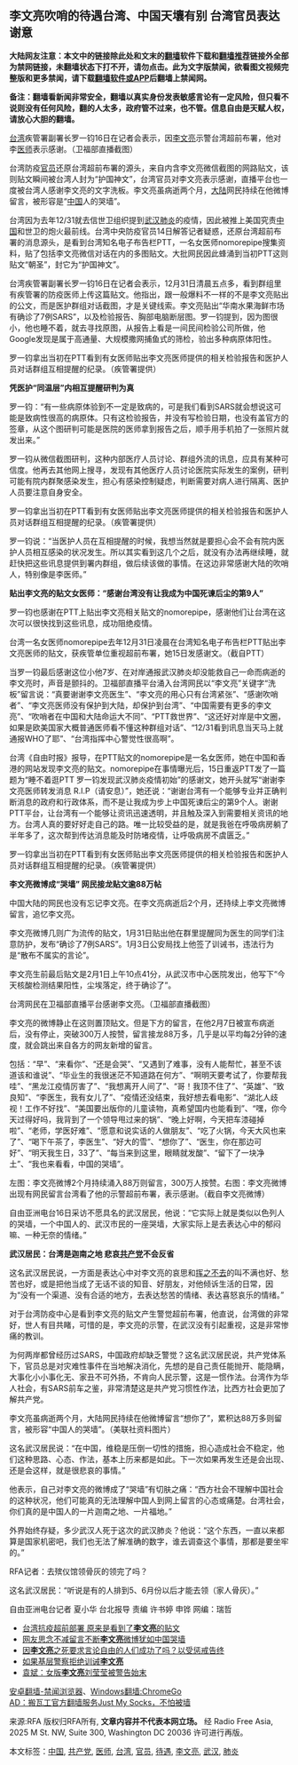  <h2>李文亮吹哨的待遇台湾、中国天壤有别   台湾官员表达谢意</h2> <p class="notice"><b>大陆网友注意：本文中的链接除此处和文末的<a href="https://github.com/bannedbook/fanqiang" >翻墙</a>软件下载和<a href="https://github.com/killgcd/justmysocks/blob/master/README.md">翻墙推荐</a>链接外全部为禁网链接，未翻墙状态下打不开，请勿点击。此为文字版禁闻，欲看图文视频完整版和更多禁闻，请下载<a href="https://github.com/bannedbook/fanqiang">翻墙软件或APP</a>后翻墙上禁闻网。</p><p>备注：翻墙看新闻非常安全，翻墙以真实身份发表敏感言论有一定风险，但只看不说则没有任何风险，翻的人太多，政府管不过来，也不管。信息自由是天赋人权，请放心大胆的翻墙。</b></p>  <div class="entry"> <p><span><a href="https://www.bannedbook.org/bnews/tag/%e5%8f%b0%e6%b9%be/" class="st_tag internal_tag" rel="tag" title="标签 台湾 下的日志">台湾</a>疾管署副署长罗一钧16日在记者会表示，因<a href="https://www.bannedbook.org/bnews/tag/%e6%9d%8e%e6%96%87%e4%ba%ae/" class="st_tag internal_tag" rel="tag" title="标签 李文亮 下的日志">李文亮</a>示警台湾超前布署，他对李<a href="https://www.bannedbook.org/bnews/tag/%E5%8C%BB%E5%B8%88/" class="st_tag internal_tag" rel="tag" title="标签 医师 下的日志">医师</a>表示感谢。（卫福部直播截图）</span></p> <p>台湾防疫<a href="https://www.bannedbook.org/bnews/tag/%E5%AE%98%E5%91%98/" class="st_tag internal_tag" rel="tag" title="标签 官员 下的日志">官员</a>还原台湾超前布署的源头，来自内含李文亮微信截图的网路贴文，该则贴文瞬间被台湾人封为“护国神文”，台湾官员对李文亮表示感谢，直播平台也一度被台湾人感谢李文亮的文字洗板。李文亮虽病逝两个月，<span class='wp_keywordlink_affiliate'><a href="https://www.bannedbook.org/" title="大陆" target="_blank">大陆</a></span>网民持续在他微博留言，被形容是“<span class='wp_keywordlink_affiliate'><a href="https://www.bannedbook.org/" title="中国" target="_blank">中国</a></span>人的哭墙”。</p> <p>台湾因为去年12/31就去信世卫组织提到<a href="https://www.bannedbook.org/bnews/tag/%e6%ad%a6%e6%b1%89/" class="st_tag internal_tag" rel="tag" title="标签 武汉 下的日志">武汉</a><a href="https://www.bannedbook.org/bnews/tag/%e8%82%ba%e7%82%8e/" class="st_tag internal_tag" rel="tag" title="标签 肺炎 下的日志">肺炎</a>的疫情，因此被推上美国究责<a href="https://www.bannedbook.org/bnews/tag/%E4%B8%AD%E5%9B%BD/" class="st_tag internal_tag" rel="tag" title="标签 中国 下的日志">中国</a>和世卫的炮火最前线。台湾中央防疫官员14日解答记者疑惑，还原台湾超前布署的消息源头，是看到台湾知名电子布告栏PTT，一名女医师nomorepipe搜集资料，贴了包括李文亮微信对话在内的多图贴文。大批网民因此蜂涌到当初PTT这则贴文“朝圣”，封它为“护国神文”。</p> <p>台湾疾管署副署长罗一钧16日在记者会表示，12月31日清晨五点多，看到群组里有疾管署的防疫医师上传这篇贴文。他指出，跟一般爆料不一样的不是李文亮贴出的公文，而是医护群组对话截图，才是关键线索。李文亮贴出“华南水果海鲜市场有确诊了7例SARS”，以及检验报告、胸部电脑断层图。罗一钧提到，因为图很小，他也睡不着，就去寻找原图，从报告上看是一间民间检验公司所做，他Google发现是属于高通量、大规模撒网捕鱼式的筛检，验出多种病原体阳性。</p> <p><span>罗一钧拿出当初在PTT看到有女医师贴出李文亮医师提供的相关检验报告和医护人员对话群组互相提醒的纪录。（疾管署提供）</span></p> <p><b>凭医护“同温层”内相互提醒研判为真</b></p> <p>罗一钧：“有一些病原体验到不一定是致病的，可是我们看到SARS就会想说这可能是致病性很高的病原体。只有这检验报告，并没有写检验日期，也没有盖官方的签章，从这个图研判可能是医院的医师拿到报告之后，顺手用手机拍了一张照片就发出来。”</p> <p>罗一钧从微信截图研判，这种内部医疗人员讨论、群组外流的讯息，应具有某种可信度。他再去其他网上搜寻，发现有其他医疗人员讨论医院实际发生的案例，研判可能有院内群聚感染发生，担心有感染控制疑虑，判断需要对病人进行隔离、医护人员要注意自身安全。</p> <p><span>罗一钧拿出当初在PTT看到有女医师贴出李文亮医师提供的相关检验报告和医护人员对话群组互相提醒的纪录。（疾管署提供）</span></p>  <p>罗一钧说：“当医护人员在互相提醒的时候，我想当然就是要担心会不会有院内医护人员相互感染的状况发生。所以其实看到这几个之后，就没有办法再继续睡，就赶快把这些讯息提供到署内群组，做后续该做的事情。在这边非常感谢大陆的吹哨人，特别像是李医师。”</p> <p><b>贴出李文亮的贴文女医师：“感谢台湾没有让我成为中国死谏后尘的第9人”</b></p> <p>罗一钧也感谢在PTT上贴出李文亮相关贴文的nomorepipe，感谢他们让台湾在这次可以很快找到这些讯息，成功阻绝疫情。</p> <p><span>台湾一名女医师nomorepipe去年12月31日凌晨在台湾知名电子布告栏PTT贴出李文亮医师的贴文，获疾管单位重视超前布署，她15日发感谢文。（截自PTT）</span></p> <p>当罗一钧最后感谢这位小他7岁、在对岸通报武汉肺炎却没能救自己一命而病逝的李文亮时，声音是颤抖的。卫福部直播平台涌入台湾网民以“李文亮”关键字“洗板”留言说：“真要谢谢李文亮医生”、“李文亮的用心只有台湾紧张”、“感谢吹哨者”、“李文亮医师没有保护到大陆，却保护到台湾”、“中国需要有更多的李文亮”、“吹哨者在中国和大陆命运大不同”、“PTT救世界”、“这还好对岸是中文圈，如果是欧美国家大概普通医师看不懂这种群组对话”、“12/31看到讯息当天马上就通报WHO了耶”、“台湾指挥中心警觉性很高啊”。</p> <p>台湾《自由时报》报导，在PTT贴文的nomorepipe是一名女医师，她在中国和香港的网站发现李文亮的贴文。nomorepipe在事情曝光后，15日重返PTT发了一篇题为“睡不着逛PTT 罗一钧发现武汉肺炎疫情初始”的感谢文，她开头就写“谢谢李文亮医师转发消息 R.I.P（请安息）”，她还说：“谢谢台湾有一个能够专业并正确判断消息的政府和行政体系，而不是让我成为步上中国死谏后尘的第9个人。谢谢PTT平台，让台湾有一个能够让资讯迅速透明，并且触及深入到需要相关资讯的地方。台湾人真的要好好走自己的路。唯一比较受益的是，就是我爸在呼吸病房躺了半年多了，这次帮到传达消息能及时防堵疫情，让呼吸病房不虞匮乏。”</p> <p><span>罗一钧拿出当初在PTT看到有女医师贴出李文亮医师提供的相关检验报告和医护人员对话群组互相提醒的纪录。（疾管署提供）</span></p> <p><b>李文亮微博成“哭墙” 网民接龙贴文逾88万帖</b></p> <p>中国大陆的网民也没有忘记李文亮。在李文亮病逝后2个月，还持续上李文亮微博留言，追忆李文亮。</p>  <p>李文亮微博几则广为流传的贴文，1月31日贴出他在群里提醒同为医生的同学们注意防护，发布“确诊了7例SARS”。1月3日公安局找上他签了训诫书，违法行为是“散布不属实的言论”。</p> <p>李文亮生前最后贴文是2月1日上午10点41分，从武汉市中心医院发出，他写下“今天核酸检测结果阳性，尘埃落定，终于确诊了”。</p> <p><span>台湾网民在卫福部直播平台感谢李文亮。（卫福部直播截图）</span></p> <p>李文亮的微博静止在这则置顶贴文。但是下方的留言，在他2月7日被宣布病逝后，没有停止，突破300万人按赞，留言接龙88万多，几乎是以平均每2分钟的速度，就会跳出来自各方的网友新增的留言。</p> <p>包括：“早”、“来看你”、“还是会哭”、“又遇到了难事，没有人能帮忙，甚至不该道该和谁说”、“毕业生的我很迷茫不知道路在何方”、“啊明天要考试了，你要帮我哇”、“黑龙江疫情厉害了”、“我想离开人间了”、“哥！我顶不住了”、“英雄”、“致良知”、“李医生，我有女儿了”、“疫情还没结束，我好想去看电影”、“湖北人歧视！工作不好找”、“美国要出版你的儿童读物，真希望国内也能看到”、“嘿，你今天过得好吗，我背到了一个领导甩过来的锅”、“晚上好啊，今天把车漆碰掉啦”、“老师，学医好难”、“愿意和说实话的人做朋友”、“吃了火锅，今天大风也来了”、“喝下午茶了，李医生”、“好大的雪”、“想你了”、“医生，你在那边可好”、“明天我生日，33了”、“每当来到这里，眼睛就发酸”、“留下了一块净土”、“我也来看看，中国的哭墙”。</p> <p><span>左图：李文亮微博2个月持续涌入88万则留言，300万人按赞。右图：李文亮微博出现有网民留言台湾看了他的示警超前布署，表示感谢。（截自李文亮微博）<br /> </span></p> <p>自由亚洲电台16日采访不愿具名的武汉居民，他说：“它实际上就是类似以色列人的哭墙，一个中国人的、武汉市民的一座哭墙，大家实际上是去表达心中的郁闷嘛、一种无奈的情绪。”</p> <p><b>武汉居民：台湾是迦南之地  悲哀<a href="https://www.bannedbook.org/bnews/tag/%e5%85%b1%e4%ba%a7%e5%85%9a/" class="st_tag internal_tag" rel="tag" title="标签 共产党 下的日志">共产党</a>不会反省</b></p> <p>这名武汉居民说，一方面是表达心中对李文亮的哀思和<span class='wp_keywordlink'><a href="https://www.bannedbook.org/forum2/topic1699.html" title="正见网《章冬：挥之不去》" target="_blank">挥之不去</a></span>的叫不满也好、愁苦也好，或是把他当成了无话不谈的知音、好朋友，对他倾诉生活的日常，因为“没有一个渠道、没有合适的地方，去表达愁苦的情绪、表达喜怒哀乐的情绪。”</p>  <p>对于台湾防疫中心是看到李文亮的贴文产生警觉超前布署，他直说，台湾做的非常好，世人有目共睹，可惜的是，李文亮的示警，在武汉没有引起重视，这是非常惨痛的教训。</p> <p>为何两岸都曾经历过SARS，中国政府却缺乏警觉？这名武汉居民说，共产党体系下，官员总是对灾难性事件在当地解决消化，先想的是自己责任能抛开、能隐瞒，大事化小小事化无、家丑不可外扬，不肯向人民示警，这是一惯作法。台湾作为华人社会，有SARS前车之鉴，非常清楚这是共产党习惯性作法，比西方社会更加了解共产党。</p> <p><span>李文亮虽病逝两个月，大陆网民持续在他微博留言“想你了”，累积达88万多则留言，被形容“中国人的哭墙”。（美联社资料图片）</span></p> <p>这名武汉居民说：“在中国，维稳是压倒一切性的措施，担心造成社会不稳定，他们这种思路、心态、作法，基本上历来都是如此。下一次如果再发生还是会出现、还是会这样，就是很悲哀的事情。”</p> <p>他表示，自己对李文亮的微博成了“哭墙”有切肤之痛：“西方社会不理解中国社会的这种状况，他们可能真的无法理解中国人到网上留言的心态或痛楚。台湾社会，你们真的是中国人的一片迦南之地、一片福地。”</p> <p>外界始终存疑，多少武汉人死于这次的武汉肺炎？他说：“这个东西，一直以来都算是国家机密吧，我们也无法了解准确的数字，谁去调查这个事情，那都是要坐牢的。”</p> <p>RFA记者：去殡仪馆领骨灰的领完了吗？</p> <p>这名武汉居民：“听说是有的人排到5、6月份以后才能去领（家人骨灰）。”</p> <p>自由亚洲电台记者 夏小华  台北报导 责编 许书婷 申铧  网编：瑞哲</p>  <ul class='op-related-articles' title='相关阅读'> <li><a href='https://www.bannedbook.org/bnews/headline/20200416/1313174.html' target='_blank'>台湾抗疫超前部署  原来是看到了<b>李文亮</b>的贴文</a></li> <li><a href='https://www.bannedbook.org/bnews/baitai/20200415/1313086.html' target='_blank'>网友思念不减留言不断<b>李文亮</b>微博犹如中国哭墙</a></li> <li><a href='https://www.bannedbook.org/bnews/headline/20200412/1310629.html' target='_blank'>因<b>李文亮</b>之死要求言论自由的人们成功了吗？以受惩戒告终</a></li> <li><a href='https://www.bannedbook.org/bnews/ssgc/20200411/1310194.html' target='_blank'>如果基层警察拒绝训诫<b>李文亮</b></a></li> <li><a href='https://www.bannedbook.org/bnews/comments/20200408/1308628.html' target='_blank'>袁斌：女版<b>李文亮</b>刘莹莹被警告始末</a></li> </ul> <div class="texttj"> <a href="https://github.com/bannedbook/fanqiang/wiki/%E5%AE%89%E5%8D%93%E7%BF%BB%E5%A2%99-%E7%A6%81%E9%97%BB%E6%B5%8F%E8%A7%88%E5%99%A8" target="_blank">安卓翻墙-禁闻浏览器</a>、<a href="https://github.com/bannedbook/fanqiang/wiki/Chrome%E4%B8%80%E9%94%AE%E7%BF%BB%E5%A2%99%E5%8C%85" target="_blank">Windows翻墙:ChromeGo</a><br/> <a href="https://github.com/killgcd/justmysocks/blob/master/README.md" target="_blank">AD：搬瓦工官方翻墙服务Just My Socks，不怕被墙</a> </div><p>来源:RFA  版权归RFA所有, <strong>文章内容并不代表本网立场。</strong>  经 Radio Free Asia, 2025 M St. NW, Suite 300, Washington DC 20036 许可进行再版。</p><a name='sharetosocial'></a>           </div><!--END ENTRY--> <div class="postfooter"> <div>本文标签：<a href="https://www.bannedbook.org/bnews/tag/%E4%B8%AD%E5%9B%BD/" rel="tag">中国</a>, <a href="https://www.bannedbook.org/bnews/tag/%e5%85%b1%e4%ba%a7%e5%85%9a/" rel="tag">共产党</a>, <a href="https://www.bannedbook.org/bnews/tag/%E5%8C%BB%E5%B8%88/" rel="tag">医师</a>, <a href="https://www.bannedbook.org/bnews/tag/%e5%8f%b0%e6%b9%be/" rel="tag">台湾</a>, <a href="https://www.bannedbook.org/bnews/tag/%E5%AE%98%E5%91%98/" rel="tag">官员</a>, <a href="https://www.bannedbook.org/bnews/tag/%E5%BE%85%E9%81%87/" rel="tag">待遇</a>, <a href="https://www.bannedbook.org/bnews/tag/%e6%9d%8e%e6%96%87%e4%ba%ae/" rel="tag">李文亮</a>, <a href="https://www.bannedbook.org/bnews/tag/%e6%ad%a6%e6%b1%89/" rel="tag">武汉</a>, <a href="https://www.bannedbook.org/bnews/tag/%e8%82%ba%e7%82%8e/" rel="tag">肺炎</a></div>  </div><!--END POSTFOOTER--> 